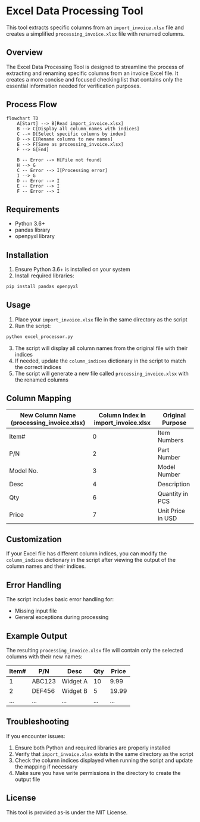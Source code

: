 # Excel Data Processing Tool

This tool extracts specific columns from an `import_invoice.xlsx` file and creates a simplified `processing_invoice.xlsx` file with renamed columns.

## Overview

The Excel Data Processing Tool is designed to streamline the process of extracting and renaming specific columns from an invoice Excel file. It creates a more concise and focused checking list that contains only the essential information needed for verification purposes.

## Process Flow

```mermaid
flowchart TD
    A[Start] --> B[Read import_invoice.xlsx]
    B --> C[Display all column names with indices]
    C --> D[Select specific columns by index]
    D --> E[Rename columns to new names]
    E --> F[Save as processing_invoice.xlsx]
    F --> G[End]
    
    B -- Error --> H[File not found]
    H --> G
    C -- Error --> I[Processing error]
    I --> G
    D -- Error --> I
    E -- Error --> I
    F -- Error --> I
```

## Requirements

- Python 3.6+
- pandas library
- openpyxl library

## Installation

1. Ensure Python 3.6+ is installed on your system
2. Install required libraries:

```bash
pip install pandas openpyxl
```

## Usage

1. Place your `import_invoice.xlsx` file in the same directory as the script
2. Run the script:

```bash
python excel_processor.py
```

3. The script will display all column names from the original file with their indices
4. If needed, update the `column_indices` dictionary in the script to match the correct indices
5. The script will generate a new file called `processing_invoice.xlsx` with the renamed columns

## Column Mapping

| New Column Name (processing_invoice.xlsx) | Column Index in import_invoice.xlsx | Original Purpose |
|--------------------------------------|-------------------------------------|------------------|
| Item#                                | 0                                   | Item Numbers     |
| P/N                                  | 2                                   | Part Number      |
| Model No.                            | 3                                   | Model Number     |
| Desc                                 | 4                                   | Description      |
| Qty                                  | 6                                   | Quantity in PCS  |
| Price                                | 7                                   | Unit Price in USD|

## Customization

If your Excel file has different column indices, you can modify the `column_indices` dictionary in the script after viewing the output of the column names and their indices.

## Error Handling

The script includes basic error handling for:
- Missing input file
- General exceptions during processing

## Example Output

The resulting `processing_invoice.xlsx` file will contain only the selected columns with their new names:

| Item# | P/N | Desc | Qty | Price |
|-------|-----|------|-----|-------|
| 1     | ABC123 | Widget A | 10  | 9.99  |
| 2     | DEF456 | Widget B | 5   | 19.99 |
| ...   | ...    | ...      | ... | ...   |

## Troubleshooting

If you encounter issues:

1. Ensure both Python and required libraries are properly installed
2. Verify that `import_invoice.xlsx` exists in the same directory as the script
3. Check the column indices displayed when running the script and update the mapping if necessary
4. Make sure you have write permissions in the directory to create the output file

## License

This tool is provided as-is under the MIT License.